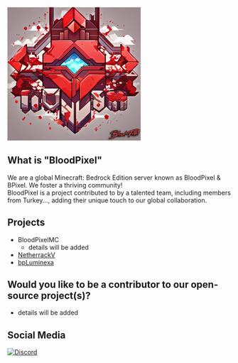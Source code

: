 <img src="https://raw.githubusercontent.com/blood-pixel/.github/main/bplogo.png" alt="image" width="300" height="auto">

## What is "BloodPixel"
We are a global Minecraft: Bedrock Edition server known as BloodPixel & BPixel. We foster a thriving community! <br/>
BloodPixel is a project contributed to by a talented team, including members from Turkey..., adding their unique touch to our global collaboration.

## Projects

- BloodPixelMC
  - details will be added
- [NetherrackV](https://github.com/blood-pixel/Netherrack)
- [bpLuminexa](#)

## Would you like to be a contributor to our open-source project(s)?
* details will be added

## Social Media
<a href="https://discord.gg/j7TX2vyWqH"><img src="https://img.shields.io/discord/1180620664110067712?label=discord&color=7289DA&logo=discord" alt="Discord" /></a>
